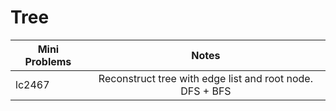 # Tree

| Mini Problems |                          Notes                           |
| ------------- | :------------------------------------------------------: |
| lc2467        | Reconstruct tree with edge list and root node. DFS + BFS |
